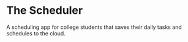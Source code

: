 <h1>The Scheduler</h1>
<p>A scheduling app for college students that saves their daily tasks and schedules to the cloud.</p>
